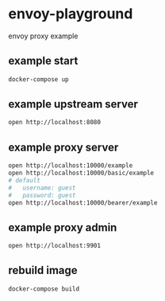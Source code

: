 # envoy-playground

envoy proxy example

## example start

```sh
docker-compose up
```

## example upstream server 
```sh
open http://localhost:8080
```

## example proxy server 
```sh
open http://localhost:10000/example
open http://localhost:10000/basic/example
# default 
#   username: guest
#   password: guest
open http://localhost:10000/bearer/example
```

## example proxy admin 
```sh
open http://localhost:9901
```

## rebuild image 
```sh
docker-compose build
```
